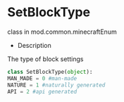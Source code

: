 # SetBlockType 

class in mod.common.minecraftEnum 

- Description 

The type of block settings 

```python 
class SetBlockType(object): 
MAN_MADE = 0 #man-made 
NATURE = 1 #naturally generated 
API = 2 #api generated 

``` 

